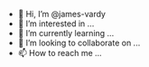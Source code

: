 - 👋 Hi, I’m @james-vardy
- 👀 I’m interested in ...
- 🌱 I’m currently learning ...
- 💞️ I’m looking to collaborate on ...
- 📫 How to reach me ...

<!---
james-vardy/james-vardy is a ✨ special ✨ repository because its `README.md` (this file) appears on your GitHub profile.
You can click the Preview link to take a look at your changes.
--->
